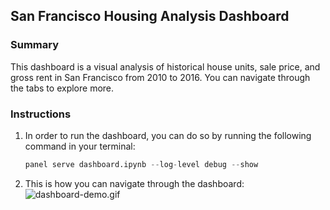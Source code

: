 ## **San Francisco Housing Analysis Dashboard**

### **Summary**

This dashboard is a visual analysis of historical house units, sale price, and gross rent in San Francisco from 2010 to 2016. You can navigate through the tabs to explore more.

### **Instructions**

1. In order to run the dashboard, you can do so by running the following command in your terminal:

    ```python
    panel serve dashboard.ipynb --log-level debug --show
    ```


2. This is how you can navigate through the dashboard:
  ![dashboard-demo.gif](Images/dashboard-demo.gif)